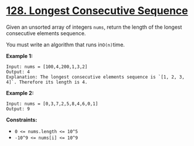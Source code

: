 # [128. Longest Consecutive Sequence](https://leetcode.com/problems/longest-consecutive-sequence/description/)

Given an unsorted array of integers `nums`, return the length of the longest consecutive elements sequence.

You must write an algorithm that runs in`O(n)`time.

**Example 1:** 

```
Input: nums = [100,4,200,1,3,2]
Output: 4
Explanation: The longest consecutive elements sequence is `[1, 2, 3, 4]`. Therefore its length is 4.
```

**Example 2:** 

```
Input: nums = [0,3,7,2,5,8,4,6,0,1]
Output: 9
```

**Constraints:** 

- `0 <= nums.length <= 10^5`
- `-10^9 <= nums[i] <= 10^9`